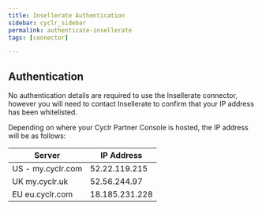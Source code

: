 ```yaml
---
title: Insellerate Authentication
sidebar: cyclr_sidebar
permalink: authenticate-insellerate
tags: [connector]

---
```


## Authentication

No authentication details are required to use the Insellerate connector, however you will need to contact Insellerate to confirm that your IP address has been whitelisted.

Depending on where your Cyclr Partner Console is hosted, the IP address will be as follows:

| Server | IP Address |
| --- | --- |
| US - my.cyclr.com | 52.22.119.215 |
| UK my.cyclr.uk | 52.56.244.97 |
| EU eu.cyclr.com | 18.185.231.228 |
